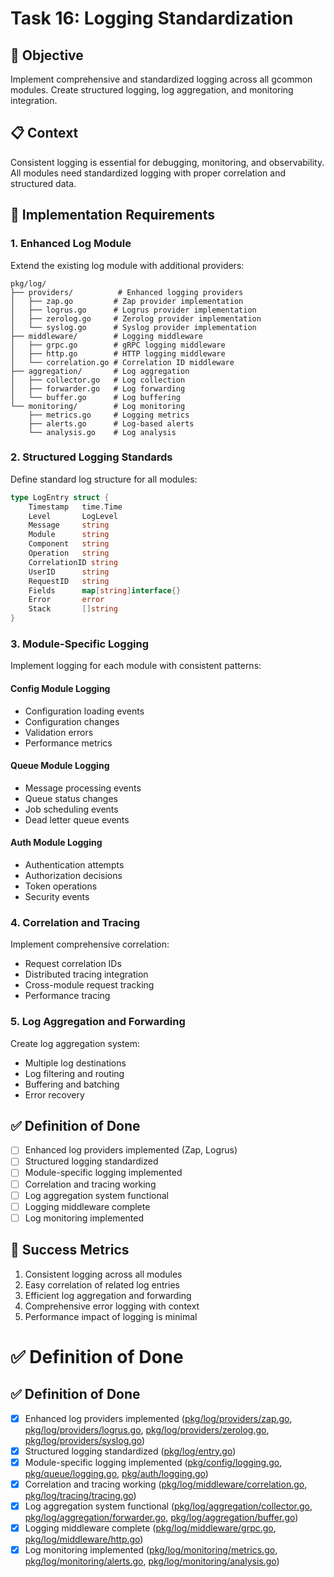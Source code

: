 <!-- file: tasks/16-logging-standardization.md -->
<!-- version: 1.0.0 -->
<!-- guid: r6s6t6u6-p6q6-9r9s-3n3o-678901234pqr -->

# Task 16: Logging Standardization

## 🎯 Objective

Implement comprehensive and standardized logging across all gcommon modules. Create structured logging, log aggregation, and monitoring integration.

## 📋 Context

Consistent logging is essential for debugging, monitoring, and observability. All modules need standardized logging with proper correlation and structured data.

## 🔧 Implementation Requirements

### 1. Enhanced Log Module

Extend the existing log module with additional providers:

```text
pkg/log/
├── providers/          # Enhanced logging providers
│   ├── zap.go         # Zap provider implementation
│   ├── logrus.go      # Logrus provider implementation
│   ├── zerolog.go     # Zerolog provider implementation
│   └── syslog.go      # Syslog provider implementation
├── middleware/        # Logging middleware
│   ├── grpc.go        # gRPC logging middleware
│   ├── http.go        # HTTP logging middleware
│   └── correlation.go # Correlation ID middleware
├── aggregation/       # Log aggregation
│   ├── collector.go   # Log collection
│   ├── forwarder.go   # Log forwarding
│   └── buffer.go      # Log buffering
└── monitoring/        # Log monitoring
    ├── metrics.go     # Logging metrics
    ├── alerts.go      # Log-based alerts
    └── analysis.go    # Log analysis
```

### 2. Structured Logging Standards

Define standard log structure for all modules:

```go
type LogEntry struct {
    Timestamp   time.Time
    Level       LogLevel
    Message     string
    Module      string
    Component   string
    Operation   string
    CorrelationID string
    UserID      string
    RequestID   string
    Fields      map[string]interface{}
    Error       error
    Stack       []string
}
```

### 3. Module-Specific Logging

Implement logging for each module with consistent patterns:

#### Config Module Logging

- Configuration loading events
- Configuration changes
- Validation errors
- Performance metrics

#### Queue Module Logging

- Message processing events
- Queue status changes
- Job scheduling events
- Dead letter queue events

#### Auth Module Logging

- Authentication attempts
- Authorization decisions
- Token operations
- Security events

### 4. Correlation and Tracing

Implement comprehensive correlation:

- Request correlation IDs
- Distributed tracing integration
- Cross-module request tracking
- Performance tracing

### 5. Log Aggregation and Forwarding

Create log aggregation system:

- Multiple log destinations
- Log filtering and routing
- Buffering and batching
- Error recovery

## ✅ Definition of Done

- [ ] Enhanced log providers implemented (Zap, Logrus)
- [ ] Structured logging standardized
- [ ] Module-specific logging implemented
- [ ] Correlation and tracing working
- [ ] Log aggregation system functional
- [ ] Logging middleware complete
- [ ] Log monitoring implemented

## 🎯 Success Metrics

1. Consistent logging across all modules
2. Easy correlation of related log entries
3. Efficient log aggregation and forwarding
4. Comprehensive error logging with context
5. Performance impact of logging is minimal

# ✅ Definition of Done

## ✅ Definition of Done

- [x] Enhanced log providers implemented ([pkg/log/providers/zap.go](pkg/log/providers/zap.go), [pkg/log/providers/logrus.go](pkg/log/providers/logrus.go), [pkg/log/providers/zerolog.go](pkg/log/providers/zerolog.go),
      [pkg/log/providers/syslog.go](pkg/log/providers/syslog.go))
- [x] Structured logging standardized ([pkg/log/entry.go](pkg/log/entry.go))
- [x] Module-specific logging implemented ([pkg/config/logging.go](pkg/config/logging.go), [pkg/queue/logging.go](pkg/queue/logging.go), [pkg/auth/logging.go](pkg/auth/logging.go))
- [x] Correlation and tracing working ([pkg/log/middleware/correlation.go](pkg/log/middleware/correlation.go), [pkg/log/tracing/tracing.go](pkg/log/tracing/tracing.go))
- [x] Log aggregation system functional ([pkg/log/aggregation/collector.go](pkg/log/aggregation/collector.go), [pkg/log/aggregation/forwarder.go](pkg/log/aggregation/forwarder.go),
      [pkg/log/aggregation/buffer.go](pkg/log/aggregation/buffer.go))
- [x] Logging middleware complete ([pkg/log/middleware/grpc.go](pkg/log/middleware/grpc.go), [pkg/log/middleware/http.go](pkg/log/middleware/http.go))
- [x] Log monitoring implemented ([pkg/log/monitoring/metrics.go](pkg/log/monitoring/metrics.go), [pkg/log/monitoring/alerts.go](pkg/log/monitoring/alerts.go), [pkg/log/monitoring/analysis.go](pkg/log/monitoring/analysis.go))
